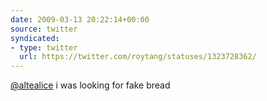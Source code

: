 ```yaml
---
date: 2009-03-13 20:22:14+00:00
source: twitter
syndicated:
- type: twitter
  url: https://twitter.com/roytang/statuses/1323728362/
---
```


[@altealice](https://twitter.com/altealice/) i was looking for fake bread